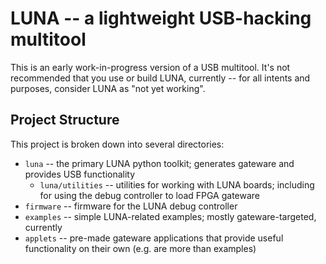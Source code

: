 # LUNA -- a lightweight USB-hacking multitool

This is an early work-in-progress version of a USB multitool. It's not recommended that you use or build LUNA, currently -- for all intents and purposes, consider LUNA as "not yet working".

## Project Structure

This project is broken down into several directories:

* `luna` -- the primary LUNA python toolkit; generates gateware and provides USB functionality
  * `luna/utilities` -- utilities for working with LUNA boards; including for using the debug controller to load FPGA gateware
* `firmware` -- firmware for the LUNA debug controller
* `examples` -- simple LUNA-related examples; mostly gateware-targeted, currently
* `applets` -- pre-made gateware applications that provide useful functionality on their own (e.g. are more than examples)

